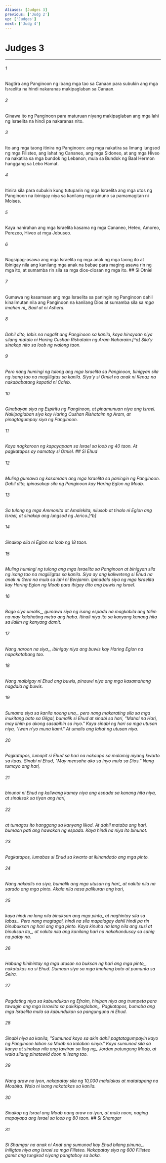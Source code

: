 ```yaml
---
Aliases: [Judges 3]
previous: ['Judg 2']
up: ['Judges']
next: ['Judg 4']
---
```

# Judges 3

***






















###### 1 










Nagtira ang Panginoon ng ibang mga tao sa Canaan para subukin ang mga Israelita na hindi nakaranas makipaglaban sa Canaan. 





















###### 2 










Ginawa ito ng Panginoon para maturuan niyang makipaglaban ang mga lahi ng Israelita na hindi pa nakaranas nito. 





















###### 3 










Ito ang mga taong itinira ng Panginoon: ang mga nakatira sa limang lungsod ng mga Filisteo, ang lahat ng Cananeo, ang mga Sidoneo, at ang mga Hiveo na nakatira sa mga bundok ng Lebanon, mula sa Bundok ng Baal Hermon hanggang sa Lebo Hamat. 





















###### 4 










Itinira sila para subukin kung tutuparin ng mga Israelita ang mga utos ng Panginoon na ibinigay niya sa kanilang mga ninuno sa pamamagitan ni Moises. 





















###### 5 










Kaya nanirahan ang mga Israelita kasama ng mga Cananeo, Heteo, Amoreo, Perezeo, Hiveo at mga Jebuseo. 





















###### 6 










Nagsipag-asawa ang mga Israelita ng mga anak ng mga taong ito at ibinigay nila ang kanilang mga anak na babae para maging asawa rin ng mga ito, at sumamba rin sila sa mga dios-diosan ng mga ito. ## Si Otniel 





















###### 7 










Gumawa ng kasamaan ang mga Israelita sa paningin ng Panginoon dahil kinalimutan nila ang Panginoon na kanilang Dios at sumamba sila sa <i class="trans-change">mga imahen ni_ Baal at ni Ashera. 





















###### 8 










Dahil dito, labis na nagalit ang Panginoon sa kanila, kaya hinayaan niya silang matalo ni Haring Cushan Rishataim ng Aram Naharaim.[^a] Silaʼy sinakop nito sa loob ng walong taon. 





















###### 9 










Pero nang humingi ng tulong ang mga Israelita sa Panginoon, binigyan sila ng isang tao na magliligtas sa kanila. Siyaʼy si Otniel na anak ni Kenaz na nakababatang kapatid ni Caleb. 





















###### 10 










Ginabayan siya ng Espiritu ng Panginoon, at pinamunuan niya ang Israel. Nakipaglaban siya kay Haring Cushan Rishataim ng Aram, at pinagtagumpay siya ng Panginoon. 





















###### 11 










Kaya nagkaroon ng kapayapaan sa Israel sa loob ng 40 taon. At pagkatapos ay namatay si Otniel. ## Si Ehud 





















###### 12 










Muling gumawa ng kasamaan ang mga Israelita sa paningin ng Panginoon. Dahil dito, ipinasakop sila ng Panginoon kay Haring Eglon ng Moab. 





















###### 13 










Sa tulong ng mga Ammonita at Amalekita, nilusob at tinalo ni Eglon ang Israel, at sinakop ang lungsod ng Jerico.[^b] 





















###### 14 










Sinakop sila ni Eglon sa loob ng 18 taon. 





















###### 15 










Muling humingi ng tulong ang mga Israelita sa Panginoon at binigyan sila ng isang tao na magliligtas sa kanila. Siya ay ang kaliweteng si Ehud na anak ni Gera na mula sa lahi ni Benjamin. Ipinadala siya ng mga Israelita kay Haring Eglon ng Moab para ibigay dito ang buwis ng Israel. 





















###### 16 










<i class="trans-change">Bago siya umalis,_ gumawa siya ng isang espada na magkabila ang talim na may kalahating metro ang haba. Itinali niya ito sa kanyang kanang hita sa ilalim ng kanyang damit. 





















###### 17 










<i class="trans-change">Nang naroon na siya,_ ibinigay niya ang buwis kay Haring Eglon na napakatabang tao. 





















###### 18 










Nang maibigay ni Ehud ang buwis, pinauwi niya ang mga kasamahang nagdala ng buwis. 





















###### 19 










<i class="trans-change">Sumama siya sa kanila noong una,_ pero nang makarating sila sa mga inukitang bato sa Gilgal, bumalik si Ehud at sinabi sa hari, "Mahal na Hari, may lihim po akong sasabihin sa inyo." Kaya sinabi ng hari sa mga utusan niya, "Iwan nʼyo muna kami." At umalis ang lahat ng utusan niya. 





















###### 20 










Pagkatapos, lumapit si Ehud sa hari na nakaupo sa malamig niyang kwarto sa itaas. Sinabi ni Ehud, "May mensahe ako sa inyo mula sa Dios." Nang tumayo ang hari, 





















###### 21 










binunot ni Ehud ng kaliwang kamay niya ang espada sa kanang hita niya, at sinaksak sa tiyan ang hari, 





















###### 22 










at tumagos ito hanggang sa kanyang likod. At dahil mataba ang hari, bumaon pati ang hawakan ng espada. Kaya hindi na niya ito binunot. 





















###### 23 










Pagkatapos, lumabas si Ehud sa kwarto at ikinandado ang mga pinto. 





















###### 24 










Nang nakaalis na siya, bumalik ang mga utusan <i class="trans-change">ng hari_ at nakita nila na sarado ang mga pinto. Akala nila nasa palikuran ang hari, 





















###### 25 










<i class="trans-change">kaya hindi na lang nila binuksan ang mga pinto_ at naghintay sila <i class="trans-change">sa labas_. Pero nang magtagal, hindi na sila mapalagay dahil hindi pa rin binubuksan ng hari ang mga pinto. Kaya kinuha na lang nila ang susi at binuksan <i class="trans-change">ito_, at nakita nila ang kanilang hari na nakahandusay sa sahig na patay na. 





















###### 26 










Habang hinihintay ng mga utusan <i class="trans-change">na buksan ng hari ang mga pinto_, nakatakas na si Ehud. Dumaan siya sa mga imaheng bato at pumunta sa Seira. 





















###### 27 










Pagdating niya sa kabundukan ng Efraim, hinipan niya ang trumpeta <i class="trans-change">para tawagin ang mga Israelita sa pakikipaglaban_. Pagkatapos, bumaba ang mga Israelita mula sa kabundukan sa pangunguna ni Ehud. 





















###### 28 










Sinabi niya sa kanila, "Sumunod kayo sa akin dahil pagtatagumpayin kayo ng Panginoon laban sa Moab na kalaban ninyo." Kaya sumunod sila sa kanya at sinakop nila ang tawiran sa <i class="trans-change">Ilog ng_ Jordan patungong Moab, at wala silang pinatawid doon ni isang tao. 





















###### 29 










Nang araw na iyon, nakapatay sila ng 10,000 malalakas at matatapang na Moabita. Wala ni isang nakatakas sa kanila. 





















###### 30 










Sinakop ng Israel ang Moab nang araw na iyon, at mula noon, naging mapayapa ang Israel sa loob ng 80 taon. ## Si Shamgar 





















###### 31 










Si Shamgar na anak ni Anat ang sumunod kay Ehud <i class="trans-change">bilang pinuno_. Iniligtas niya ang Israel sa mga Filisteo. Nakapatay siya ng 600 Filisteo gamit ang tungkod niyang pangtaboy sa baka.

